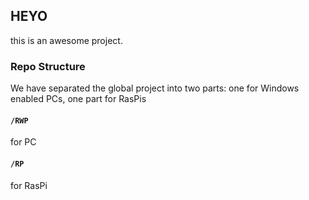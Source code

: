 ## HEYO   
this is an awesome project.   
 
### Repo Structure   
We have separated the global project into two parts: one for Windows enabled PCs, one part for RasPis   
#### `/RWP`   
for PC
#### `/RP`   
for RasPi
